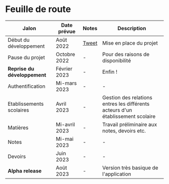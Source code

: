# Feuille de route <Badge type="warning" text="Non définitive" />

| Jalon                        | Date prévue   | Notes                                                            | Description                                                                     |
| ---------------------------- | ------------- | ---------------------------------------------------------------- | ------------------------------------------------------------------------------- |
| Début du développement       | Août 2022     | [Tweet](https://twitter.com/LfbvrFlo/status/1556664724347035649) | Mise en place du projet                                                         |
| Pause du projet              | Octobre 2022  | -                                                                | Pour des raisons de disponibilité                                               |
| **Reprise du développement** | Février 2023  | -                                                                | Enfin !                                                                         |
| Authentification             | Mi-mars 2023  | -                                                                | -                                                                               |
| Etablissements scolaires     | Avril 2023    | -                                                                | Gestion des relations entres les différents acteurs d'un établissement scolaire |
| Matières                     | Mi-avril 2023 | -                                                                | Travail préliminaire aux notes, devoirs etc.                                    |
| Notes                        | Mi-mai 2023   | -                                                                | -                                                                               |
| Devoirs                      | Juin 2023     | -                                                                | -                                                                               |
| **Alpha release**            | Août 2023     | -                                                                | Version très basique de l'application                                           |
